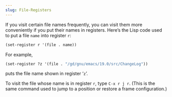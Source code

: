 ```yaml
---
slug: File-Registers
---
```


If you visit certain file names frequently, you can visit them more conveniently if you put their names in registers. Here’s the Lisp code used to put a file `name` into register `r`:

```lisp
(set-register r '(file . name))
```

For example,

```lisp
(set-register ?z '(file . "/gd/gnu/emacs/19.0/src/ChangeLog"))
```

puts the file name shown in register ‘`z`’.

To visit the file whose name is in register `r`, type `C-x r j r`. (This is the same command used to jump to a position or restore a frame configuration.)
